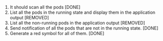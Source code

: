 1. It should scan all the pods [DONE]
2. List all the pods in the running state and display them in the application output [REMOVED]
3. List all the non-running pods in the application output [REMOVED]
4. Send notification of all the pods that are not in the running state. [DONE]
5. Generate a red symbol for all of them. [DONE]
